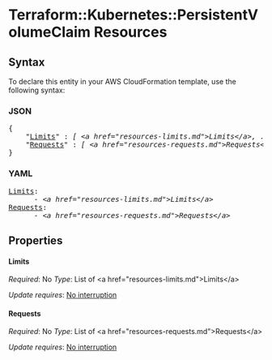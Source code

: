 # Terraform::Kubernetes::PersistentVolumeClaim Resources

## Syntax

To declare this entity in your AWS CloudFormation template, use the following syntax:

### JSON

<pre>
{
    "<a href="#limits" title="Limits">Limits</a>" : <i>[ &lt;a href=&#34;resources-limits.md&#34;&gt;Limits&lt;/a&gt;, ... ]</i>,
    "<a href="#requests" title="Requests">Requests</a>" : <i>[ &lt;a href=&#34;resources-requests.md&#34;&gt;Requests&lt;/a&gt;, ... ]</i>
}
</pre>

### YAML

<pre>
<a href="#limits" title="Limits">Limits</a>: <i>
      - &lt;a href=&#34;resources-limits.md&#34;&gt;Limits&lt;/a&gt;</i>
<a href="#requests" title="Requests">Requests</a>: <i>
      - &lt;a href=&#34;resources-requests.md&#34;&gt;Requests&lt;/a&gt;</i>
</pre>

## Properties

#### Limits

_Required_: No
_Type_: List of &lt;a href=&#34;resources-limits.md&#34;&gt;Limits&lt;/a&gt;

_Update requires_: [No interruption](https://docs.aws.amazon.com/AWSCloudFormation/latest/UserGuide/using-cfn-updating-stacks-update-behaviors.html#update-no-interrupt)

#### Requests

_Required_: No
_Type_: List of &lt;a href=&#34;resources-requests.md&#34;&gt;Requests&lt;/a&gt;

_Update requires_: [No interruption](https://docs.aws.amazon.com/AWSCloudFormation/latest/UserGuide/using-cfn-updating-stacks-update-behaviors.html#update-no-interrupt)

